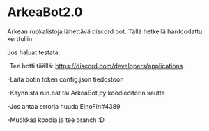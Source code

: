 # ArkeaBot2.0
Arkean ruokalistoja lähettävä discord bot. Tällä hetkellä hardcodattu kerttuliin.

Jos haluat testata:

-Tee botti täällä: https://discord.com/developers/applications

-Laita botin token config.json tiedostoon

-Käynnistä run.bat tai ArkeaBot.py koodieditorin kautta

-Jos antaa erroria huuda EinoFin#4389

-Muokkaa koodia ja tee branch :D
